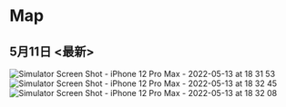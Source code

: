 # Map

## 5月11日 <最新>
![Simulator Screen Shot - iPhone 12 Pro Max - 2022-05-13 at 18 31 53](https://user-images.githubusercontent.com/67153136/168257347-8abfa0aa-9a1c-4ba7-8137-dc8b59a72f7b.png)
![Simulator Screen Shot - iPhone 12 Pro Max - 2022-05-13 at 18 32 45](https://user-images.githubusercontent.com/67153136/168257332-bfc65cd0-247e-4c82-aec6-db5dbd8cc2df.png)
![Simulator Screen Shot - iPhone 12 Pro Max - 2022-05-13 at 18 32 08](https://user-images.githubusercontent.com/67153136/168257342-03cb2454-845b-4b6e-8c39-29fe3aa99cb0.png)
